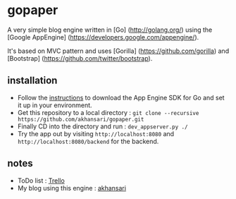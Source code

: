 gopaper
=======

A very simple blog engine written in [Go] (http://golang.org/) using the [Google AppEngine] (https://developers.google.com/appengine/).

It's based on MVC pattern and uses [Gorilla] (https://github.com/gorilla) and [Bootstrap] (https://github.com/twitter/bootstrap).

installation
-----
- Follow the
[instructions](https://developers.google.com/appengine/docs/go/gettingstarted/devenvironment)
to download the App Engine SDK for Go and set it up in your environment.
- Get this repository to a local directory : `git clone --recursive https://github.com/akhansari/gopaper.git`
- Finally CD into the directory and run : `dev_appserver.py ./`
- Try the app out by visiting `http://localhost:8080` and `http://localhost:8080/backend` for the backend.

notes
----
- ToDo list : [Trello](https://trello.com/board/gopaper/50bfb3ff9448116570001e8a)
- My blog using this engine : [akhansari](http://www.akhansari.com/)
